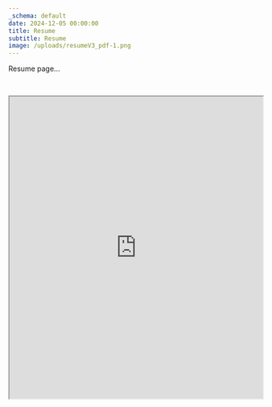 ```yaml
---
_schema: default
date: 2024-12-05 00:00:00
title: Resume
subtitle: Resume
image: /uploads/resumeV3_pdf-1.png
---
```

Resume page...

&nbsp;

<iframe  src="https://drive.google.com/file/d/1KZONzUkOMHrcomw7wa7qKW-N7XMaqwRv/view?usp=sharing" title="Resume" width="100%" height="600px"></iframe>

&nbsp;

&nbsp;